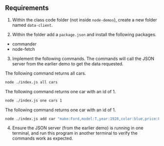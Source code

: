 ## Requirements

1. Within the class code folder (not inside `node-demos`), create a new folder named `data-client`.

2. Within the folder add a `package.json` and install the following packages.

- commander
- node-fetch

3. Implement the following commands. The commands will call the JSON server from the earlier demo to get the data requested.

The following command returns all cars.

```bash
node ./index.js all cars
```

The following command returns one car with an id of 1.

```bash
node ./index.js one cars 1
```

The following command returns one car with an id of 1.

```bash
node ./index.js add car "make:Ford,model:T,year:1928,color:blue,price:800"
```


4. Ensure the JSON server (from the earlier demo) is running in one terminal, and run this program in another terminal to verify the commands work as expected.